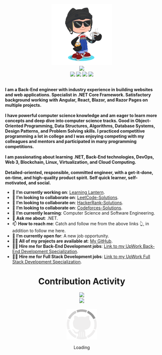 <div>
    <div align="center">
        <img src="GitHub.png" height="200"/>
    </div>
    <div align="center">
        <img src="https://readme-typing-svg.herokuapp.com?color=%236FDA44&size=32&center=true&vCenter=true&width=600&height=50&lines=Hi+👋,+I'm+Fathy;Software+Engineer;Freelancer;Open-Source+Enthusiast"/>
    </div>
    <div align="center">
        <a href="https://www.linkedin.com/in/ahmedfathydev/"><img src="https://img.shields.io/badge/Linkedin-0077b5?style=flat&logo=linkedin"/></a>
        <a href="https://www.upwork.com/freelancers/~0121ca7f3563e57c0b"><img src="https://img.shields.io/badge/Upwork-494949?style=flat&logo=upwork"/></a>
        <a href="https://stackoverflow.com/users/11837259/ahmed-fathy"><img src="https://img.shields.io/badge/Stack Overflow-f48024?style=flat&logo=stackoverflow&logoColor=white"/></a>
        <a href="https://t.me/ahmedfathydev"><img src="https://img.shields.io/badge/Telegram-0088cc?style=flat&logo=telegram"/></a>
    </div>
    <div align="left">
        <br>
        <p>
            <strong>
                I am a Back-End engineer with industry experience in building websites and web applications. Specialist in .NET Core Framework. Satisfactory background working with Angular, React, Blazor, and Razor Pages on multiple projects.<br><br>
                I have powerful computer science knowledge and am eager to learn more concepts and deep dive into computer science tracks. Good in Object-Oriented Programming, Data Structures, Algorithms, Database Systems, Design Patterns, and Problem Solving skills. I practiced competitive programming a lot in college and I was enjoying competing with my colleagues and mentors and participated in many programming competitions.<br><br>
                I am passionating about learning .NET, Back-End technologies, DevOps, Web 3, Blockchain, Linux, Virtualization, and Cloud Computing.<br><br>
                Detailed-oriented, responsible, committed engineer, with a get-it-done, on-time, and high-quality product spirit. Self quick learner, self-motivated, and social.
            </strong>
        </p>
        <ul>
            <li>🔭 <b>I’m currently working on</b>: <a href="https://github.com/learning-lantern">Learning Lantern</a>.</li>
            <li>👯 <b>I’m looking to collaborate on</b>: <a href="https://github.com/AhmedFathyDev/LeetCode-Solutions">LeetCode-Solutions</a>.</li>
            <li>👯 <b>I’m looking to collaborate on</b>: <a href="https://github.com/AhmedFathyDev/HackerRank-Solutions">HackerRank-Solutions</a>.</li>
            <li>👯 <b>I’m looking to collaborate on</b>: <a href="https://github.com/AhmedFathyDev/Codeforces-Solutions">Codeforces-Solutions</a>.</li>
            <li>🌱 <b>I’m currently learning</b>: Computer Science and Software Engineering.</li>
            <li>💬 <b>Ask me about</b>: .NET.</li>
            <li>📫 <b>How to reach me</b>: Catch and follow me from the above links 👆, in addition to follow me here.</li>
            <li>🤔 <b>I’m currently open for</b>: A new job opportunity.</li>
            <li>👨‍💻 <b>All of my projects are available at</b>: <a href="https://github.com/AhmedFathyDev?tab=repositories">My GitHub</a>.</li>
            <li>👨‍💻 <b>Hire me for Back-End Development jobs</b>: <a href="https://www.upwork.com/freelancers/~0121ca7f3563e57c0b?s=1110580748673863680">Link to my UpWork Back-End Development Specialization</a>.</li>
            <li>👨‍💻 <b>Hire me for Full Stack Development jobs</b>: <a href="https://www.upwork.com/freelancers/~0121ca7f3563e57c0b?s=1110580755107926016">Link to my UpWork Full Stack Development Specialization</a>.</li>
        </ul>
    </div>
    <div align="center">
        <h1>Contribution Activity</h1>
        <img src="https://github-readme-stats.vercel.app/api?username=ahmedfathydev&title_color=6FDA44&text_color=FFFFFF&show_icons=true&icon_color=6FDA44&include_all_commits=true&count_private=true&theme=dark" height="200"/>
        <br>
        <img src="https://github-readme-streak-stats.herokuapp.com/?user=AhmedFathyDev&theme=dark&date_format=j%20M%5B%20Y%5D&currStreakLabel=6FDA44&fire=6FDA44&ring=6FDA44" height="200"/>
        <br>
        <br>
    </div>
    <div align="center">
        <img src="GitHub.gif" height="100"/>
        <p>Loading</p>
    </div>
</div>